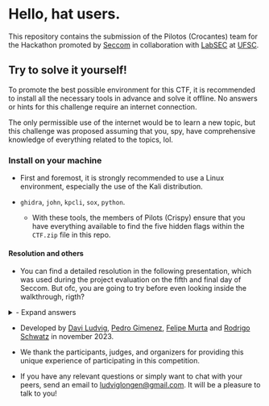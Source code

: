 # Hello, hat users.
This repository contains the submission of the Pilotos (Crocantes) team for the Hackathon promoted by [Seccom](https://github.com/seccom-ufsc) in collaboration with [LabSEC](https://github.com/LabSEC) at [UFSC](https://github.com/UFSC).

## Try to solve it yourself!
To promote the best possible environment for this CTF, it is recommended to install all the necessary tools in advance and solve it offline. No answers or hints for this challenge require an internet connection.

The only permissible use of the internet would be to learn a new topic, but this challenge was proposed assuming that you, spy, have comprehensive knowledge of everything related to the topics, lol.


### Install on your machine
- First and foremost, it is strongly recommended to use a Linux environment, especially the use of the Kali distribution.

 - `ghidra`, `john`, `kpcli`, `sox`, `python`.

    - With these tools, the members of Pilots (Crispy) ensure that you have everything available to find the five hidden flags within the `CTF.zip` file in this repo.


#### Resolution and others
- You can find a detailed resolution in the following presentation, which was used during the project evaluation on the fifth and final day of Seccom. But ofc, you are going to try before even looking inside the walkthrough, rigth?
<!DOCTYPE html>
<head>
<head>
</head>
<body>
    <details>
        <summary>- Expand answers</summary>
        <a href="https://docs.google.com/presentation/d/1zuWZXs_XvSbyWYY96IkettNm7Y4TtYSxQXXQfxBUyZc/edit?usp=sharing">Accessing slides</a>
    </details>
</body>
</html>

 - Developed by [Davi Ludvig](https://github.com/daviludvig), [Pedro Gimenez](https://github.com/pehqge), [Felipe Murta](https://github.com/plaaxer) and [Rodrigo Schwatz](https://github.com/R0drigoSchwartz) in november 2023.

- We thank the participants, judges, and organizers for providing this unique experience of participating in this competition.

- If you have any relevant questions or simply want to chat with your peers, send an email to ludviglongen@gmail.com. It will be a pleasure to talk to you!

